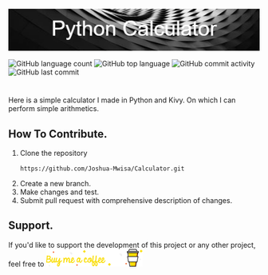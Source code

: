 ![RedDot logo](https://github.com/Joshua-Mwisa/Calculator/blob/master/Python_Calculator.png)

![GitHub language count](https://img.shields.io/github/languages/count/Joshua-Mwisa/Calculator) 
![GitHub top language](https://img.shields.io/github/languages/top/Joshua-Mwisa/Calculator)
![GitHub commit activity](https://img.shields.io/github/commit-activity/w/Joshua-Mwisa/Calculator) 
![GitHub last commit](https://img.shields.io/github/last-commit/Joshua-Mwisa/Calculator)

#

Here is a simple calculator I made in Python and Kivy. On which I can perform simple arithmetics.

## How To Contribute.

1. Clone the repository <pre> ``` https://github.com/Joshua-Mwisa/Calculator.git ``` </pre>
2. Create a new branch.
3. Make changes and test.
4. Submit pull request with comprehensive description of changes.

## Support.

If you'd like to support the development of this project or any other project, feel free to [![coffee](https://github.com/Joshua-Mwisa/Calculator/blob/master/official%20coffee.png)](https://www.buymeacoffee.com/josh_m) 
